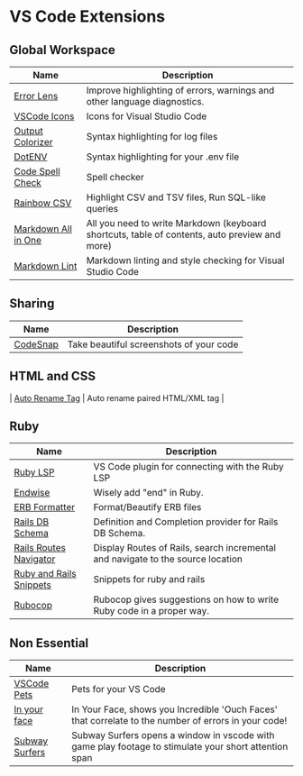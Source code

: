 # VS Code Extensions

## Global Workspace

| Name | Description |
| --- | --- |
| [Error Lens](https://marketplace.visualstudio.com/items?itemName=usernamehw.errorlens) | Improve highlighting of errors, warnings and other language diagnostics. |
| [VSCode Icons](https://marketplace.visualstudio.com/items?itemName=vscode-icons-team.vscode-icons) |  Icons for Visual Studio Code |
| [Output Colorizer](https://marketplace.visualstudio.com/items?itemName=IBM.output-colorizer) | Syntax highlighting for log files |
| [DotENV](https://marketplace.visualstudio.com/items?itemName=mikestead.dotenv) | Syntax highlighting for your .env file |
| [Code Spell Check](https://marketplace.visualstudio.com/items?itemName=streetsidesoftware.code-spell-checker) | Spell checker |
| [Rainbow CSV](https://marketplace.visualstudio.com/items?itemName=mechatroner.rainbow-csv) | Highlight CSV and TSV files, Run SQL-like queries |
| [Markdown All in One](https://marketplace.visualstudio.com/items?itemName=yzhang.markdown-all-in-one) | All you need to write Markdown (keyboard shortcuts, table of contents, auto preview and more) |
| [Markdown Lint](https://marketplace.visualstudio.com/items?itemName=DavidAnson.vscode-markdownlint) | Markdown linting and style checking for Visual Studio Code |

## Sharing

| Name | Description |
| --- | --- |
| [CodeSnap](https://marketplace.visualstudio.com/items?itemName=adpyke.codesnap) | Take beautiful screenshots of your code |

## HTML and CSS

| [Auto Rename Tag](https://marketplace.visualstudio.com/items?itemName=formulahendry.auto-rename-tag) | Auto rename paired HTML/XML tag |

## Ruby

| Name | Description |
| --- | --- |
| [Ruby LSP](https://marketplace.visualstudio.com/items?itemName=Shopify.ruby-lsp) | VS Code plugin for connecting with the Ruby LSP |
| [Endwise](https://marketplace.visualstudio.com/items?itemName=kaiwood.endwise) | Wisely add "end" in Ruby. |
| [ERB Formatter](https://marketplace.visualstudio.com/items?itemName=aliariff.vscode-erb-beautify) | Format/Beautify ERB files |
| [Rails DB Schema](https://marketplace.visualstudio.com/items?itemName=aki77.rails-db-schema) | Definition and Completion provider for Rails DB Schema. |
| [Rails Routes Navigator](https://marketplace.visualstudio.com/items?itemName=makicamel.rails-routes-navigator) | Display Routes of Rails, search incremental and navigate to the source location |
| [Ruby and Rails Snippets](https://marketplace.visualstudio.com/items?itemName=Cjay.ruby-and-rails-snippets)| Snippets for ruby and rails |
| [Rubocop](https://marketplace.visualstudio.com/items?itemName=misogi.ruby-rubocop) | Rubocop gives suggestions on how to write Ruby code in a proper way. |

## Non Essential

| Name | Description |
| --- | --- |
| [VSCode Pets](https://marketplace.visualstudio.com/items?itemName=tonybaloney.vscode-pets) | Pets for your VS Code |
| [In your face](https://marketplace.visualstudio.com/items?itemName=TTOOWA.in-your-face-incredible) | In Your Face, shows you Incredible 'Ouch Faces' that correlate to the number of errors in your code! |
| [Subway Surfers](https://marketplace.visualstudio.com/items?itemName=jirkavrba.subway-surfers) | Subway Surfers opens a window in vscode with game play footage to stimulate your short attention span |
